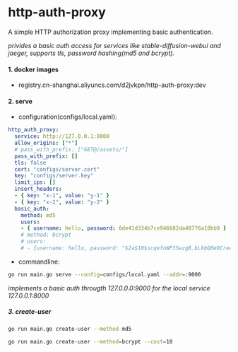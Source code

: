 # http-auth-proxy
A simple HTTP authorization proxy implementing basic authentication.

*privides a basic auth access for services like stable-diffusion-webui and jaeger, supports tls,*
*password hashing(md5 and bcrypt).*


#### 1. docker images
- registry.cn-shanghai.aliyuncs.com/d2jvkpn/http-auth-proxy:dev


#### 2. serve
- configuration(configs/local.yaml):
```yaml
http_auth_proxy:
  service: http://127.0.0.1:8000
  allow_origins: ["*"]
  # pass_with_prefix: ["GET@/assets/"]
  pass_with_prefix: []
  tls: false
  cert: "configs/server.cert"
  key: "configs/server.key"
  limit_ips: []
  insert_headers:
  - { key: "x-1", value: "y-1" }
  - { key: "x-2", value: "y-2" }
  basic_auth:
    method: md5
    users:
    - { username: hello, password: 6de41d334b7ce946682da48776a10bb9 }
    # method: bcrypt
    # users:
    # - {username: hello, password: "$2a$10$scqefoWP3SwzgB.bLkbQ0e0Cre45AA16ibI3lxichOp3FohzQm9BK" }
```

- commandline:
```bash
go run main.go serve --config=configs/local.yaml --addr=:9000
```
*implements a basic auth througth 127.0.0.0:9000 for the local service 127.0.0.1:8000*


##### 3. create-user
```bash
go run main.go create-user --method md5

go run main.go create-user --method=bcrypt --cost=10
```
